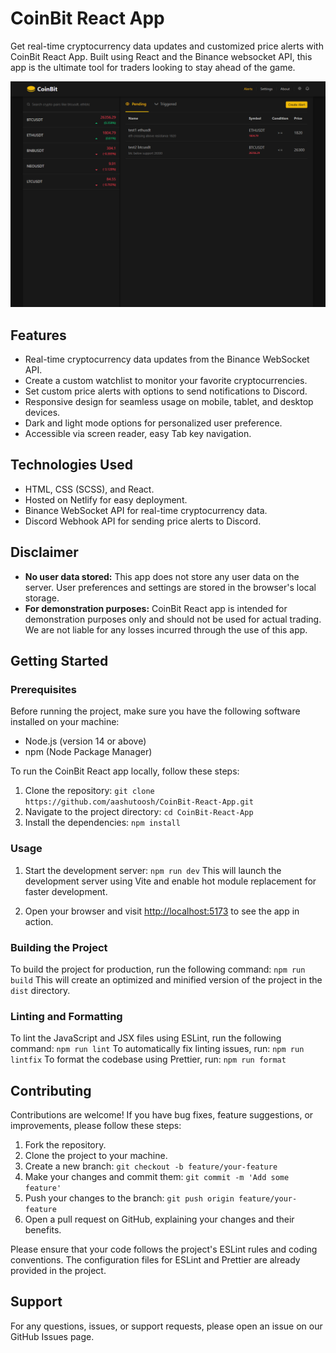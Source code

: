 # CoinBit React App

Get real-time cryptocurrency data updates and customized price alerts with CoinBit React App. Built using React and the Binance websocket API, this app is the ultimate tool for traders looking to stay ahead of the game.

![CoinBit React App Screenshot](./public/images/coinbit.png)

## Features

- Real-time cryptocurrency data updates from the Binance WebSocket API.
- Create a custom watchlist to monitor your favorite cryptocurrencies.
- Set custom price alerts with options to send notifications to Discord.
- Responsive design for seamless usage on mobile, tablet, and desktop devices.
- Dark and light mode options for personalized user preference.
- Accessible via screen reader, easy Tab key navigation.

## Technologies Used

- HTML, CSS (SCSS), and React.
- Hosted on Netlify for easy deployment.
- Binance WebSocket API for real-time cryptocurrency data.
- Discord Webhook API for sending price alerts to Discord.

## Disclaimer

- **No user data stored:** This app does not store any user data on the server. User preferences and settings are stored in the browser's local storage.
- **For demonstration purposes:** CoinBit React app is intended for demonstration purposes only and should not be used for actual trading. We are not liable for any losses incurred through the use of this app.

## Getting Started

### Prerequisites

Before running the project, make sure you have the following software installed on your machine:

- Node.js (version 14 or above)
- npm (Node Package Manager)

To run the CoinBit React app locally, follow these steps:

1. Clone the repository: `git clone https://github.com/aashutoosh/CoinBit-React-App.git`
2. Navigate to the project directory: `cd CoinBit-React-App`
3. Install the dependencies: `npm install`

### Usage

1. Start the development server: `npm run dev`
   This will launch the development server using Vite and enable hot module replacement for faster development.

2. Open your browser and visit [http://localhost:5173](http://localhost:5173) to see the app in action.

### Building the Project

To build the project for production, run the following command: `npm run build`
This will create an optimized and minified version of the project in the `dist` directory.

### Linting and Formatting

To lint the JavaScript and JSX files using ESLint, run the following command: `npm run lint`
To automatically fix linting issues, run: `npm run lintfix`
To format the codebase using Prettier, run: `npm run format`

## Contributing

Contributions are welcome! If you have bug fixes, feature suggestions, or improvements, please follow these steps:

1. Fork the repository.
2. Clone the project to your machine.
3. Create a new branch: `git checkout -b feature/your-feature`
4. Make your changes and commit them: `git commit -m 'Add some feature'`
5. Push your changes to the branch: `git push origin feature/your-feature`
6. Open a pull request on GitHub, explaining your changes and their benefits.

Please ensure that your code follows the project's ESLint rules and coding conventions. The configuration files for ESLint and Prettier are already provided in the project.

## Support

For any questions, issues, or support requests, please open an issue on our GitHub Issues page.
